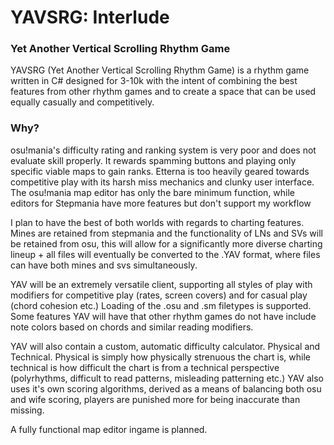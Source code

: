 # **YAVSRG: Interlude**
### Yet Another Vertical Scrolling Rhythm Game

YAVSRG (Yet Another Vertical Scrolling Rhythm Game) is a rhythm game written in C# designed for 3-10k with the intent of combining the best features from other rhythm games and to create a space that can be used equally casually and competitively.

### Why?

osu!mania's difficulty rating and ranking system is very poor and does not evaluate skill properly. It rewards spamming buttons and playing only specific viable maps to gain ranks.
Etterna is too heavily geared towards competitive play with its harsh miss mechanics and clunky user interface.
The osu!mania map editor has only the bare minimum function, while editors for Stepmania have more features but don't support my workflow

I plan to have the best of both worlds with regards to charting features. Mines are retained from stepmania and the functionality of LNs and SVs will be retained from osu, this will allow for a significantly more diverse charting lineup + all files will eventually be converted to the .YAV format, where files can have both mines and svs simultaneously.

YAV will be an extremely versatile client, supporting all styles of play with modifiers for competitive play (rates, screen covers) and for casual play (chord cohesion etc.) Loading of the .osu and .sm filetypes is supported. Some features YAV will have that other rhythm games do not have include note colors based on chords and similar reading modifiers.

YAV will also contain a custom, automatic difficulty calculator. Physical and Technical. Physical is simply how physically strenuous the chart is, while technical is how difficult the chart is from a technical perspective (polyrhythms, difficult to read patterns, misleading patterning etc.) YAV also uses it's own scoring algorithms, derived as a means of balancing both osu and wife scoring, players are punished more for being inaccurate than missing.

A fully functional map editor ingame is planned.
